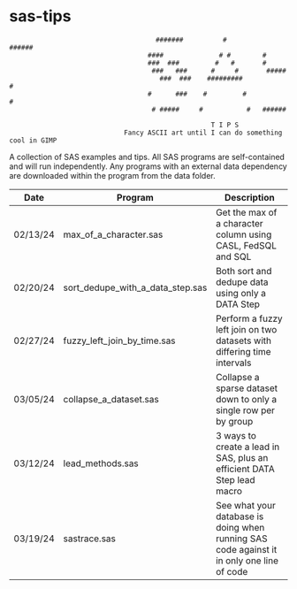 # sas-tips

                                         #######          #          ######
                                       ####              # #        #   
                                       ###  ###         #   #       #      
                                        ###   ###      #     #       #####
                                          ###  ###    #########           #
                                       #      ###    #         #          # 
                                        # #####     #           #   ######  
                        
                                                       T I P S 
                                 Fancy ASCII art until I can do something cool in GIMP

A collection of SAS examples and tips. All SAS programs are self-contained and will run independently. 
Any programs with an external data dependency are downloaded within the program from the data folder.

Date          | Program       | Description
------------- | ------------- | ------------- 
02/13/24 | max_of_a_character.sas | Get the max of a character column using CASL, FedSQL and SQL
02/20/24 | sort_dedupe_with_a_data_step.sas | Both sort and dedupe data using only a DATA Step
02/27/24 | fuzzy_left_join_by_time.sas | Perform a fuzzy left join on two datasets with differing time intervals
03/05/24 | collapse_a_dataset.sas | Collapse a sparse dataset down to only a single row per by group
03/12/24 | lead_methods.sas | 3 ways to create a lead in SAS, plus an efficient DATA Step lead macro
03/19/24 | sastrace.sas | See what your database is doing when running SAS code against it in only one line of code
